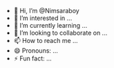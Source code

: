 - 👋 Hi, I’m @Nimsaraboy
- 👀 I’m interested in ...
- 🌱 I’m currently learning ...
- 💞️ I’m looking to collaborate on ...
- 📫 How to reach me ...
- 😄 Pronouns: ...
- ⚡ Fun fact: ...

<!---
Nimsaraboy/Nimsaraboy is a ✨ special ✨ repository because its `README.md` (this file) appears on your GitHub profile.
You can click the Preview link to take a look at your changes.
--->
